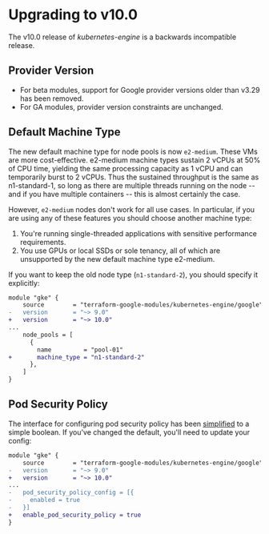# Upgrading to v10.0

The v10.0 release of *kubernetes-engine* is a backwards incompatible
release.

## Provider Version

- For beta modules, support for Google provider versions older than v3.29 has been removed.
- For GA modules, provider version constraints are unchanged.

## Default Machine Type
The new default machine type for node pools is now `e2-medium`. These VMs are more cost-effective. e2-medium machine types sustain 2 vCPUs at 50% of CPU time, yielding the same processing capacity as 1 vCPU and can temporarily burst to 2 vCPUs. Thus the sustained throughput is the same as n1-standard-1, so long as there are multiple threads running on the node -- and if you have multiple containers -- this is almost certainly the case.

However, `e2-medium` nodes don't work for all use cases. In particular, if you are using any of these features you should choose another machine type:

1. You're running single-threaded applications with sensitive performance requirements.
2. You use GPUs or local SSDs or sole tenancy, all of which are unsupported by the new default machine type e2-medium.

If you want to keep the old node type (`n1-standard-2`), you should specify it explicitly:

```diff
module "gke" {
    source        = "terraform-google-modules/kubernetes-engine/google"
-   version       = "~> 9.0"
+   version       = "~> 10.0"
...
    node_pools = [
      {
        name         = "pool-01"
+       machine_type = "n1-standard-2"
      },
    ]
}
```

## Pod Security Policy
The interface for configuring pod security policy has been [simplified](https://github.com/terraform-google-modules/terraform-google-kubernetes-engine/commit/6069ece9cd12acbbba8ff16ab0cbc9b17bc47985) to a simple boolean. If you've changed the default, you'll need to update your config:

```diff
module "gke" {
    source        = "terraform-google-modules/kubernetes-engine/google"
-   version       = "~> 9.0"
+   version       = "~> 10.0"
...
-   pod_security_policy_config = [{
-     enabled = true
-   }]
+   enable_pod_security_policy = true
}
```
